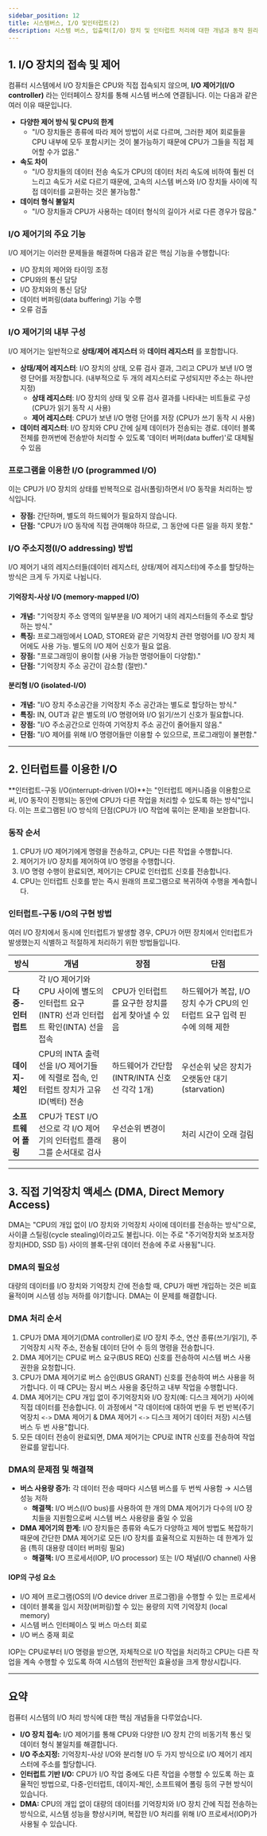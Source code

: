 ```yaml
---
sidebar_position: 12
title: 시스템버스, I/O 및인터럽트(2)
description: 시스템 버스, 입출력(I/O) 장치 및 인터럽트 처리에 대한 개념과 동작 원리를 설명합니다.
---
```


## 1. I/O 장치의 접속 및 제어

컴퓨터 시스템에서 I/O 장치들은 CPU와 직접 접속되지 않으며, **I/O 제어기(I/O controller)** 라는 인터페이스 장치를 통해 시스템 버스에 연결됩니다. 이는 다음과 같은 여러 이유 때문입니다.

- **다양한 제어 방식 및 CPU의 한계**
  - "I/O 장치들은 종류에 따라 제어 방법이 서로 다르며, 그러한 제어 회로들을 CPU 내부에 모두 포함시키는 것이 불가능하기 때문에 CPU가 그들을 직접 제어할 수가 없음."
- **속도 차이**
  - "I/O 장치들의 데이터 전송 속도가 CPU의 데이터 처리 속도에 비하여 훨씬 더 느리고 속도가 서로 다르기 때문에, 고속의 시스템 버스와 I/O 장치들 사이에 직접 데이터를 교환하는 것은 불가능함."
- **데이터 형식 불일치**
  - "I/O 장치들과 CPU가 사용하는 데이터 형식의 길이가 서로 다른 경우가 많음."

### I/O 제어기의 주요 기능

I/O 제어기는 이러한 문제들을 해결하며 다음과 같은 핵심 기능을 수행합니다:

- I/O 장치의 제어와 타이밍 조정
- CPU와의 통신 담당
- I/O 장치와의 통신 담당
- 데이터 버퍼링(data buffering) 기능 수행
- 오류 검출

### I/O 제어기의 내부 구성

I/O 제어기는 일반적으로 **상태/제어 레지스터** 와 **데이터 레지스터** 를 포함합니다.

- **상태/제어 레지스터**: I/O 장치의 상태, 오류 검사 결과, 그리고 CPU가 보낸 I/O 명령 단어를 저장합니다. (내부적으로 두 개의 레지스터로 구성되지만 주소는 하나만 지정)
  - **상태 레지스터**: I/O 장치의 상태 및 오류 검사 결과를 나타내는 비트들로 구성 (CPU가 읽기 동작 시 사용)
  - **제어 레지스터**: CPU가 보낸 I/O 명령 단어를 저장 (CPU가 쓰기 동작 시 사용)
- **데이터 레지스터**: I/O 장치와 CPU 간에 실제 데이터가 전송되는 경로. 데이터 블록 전체를 한꺼번에 전송받아 처리할 수 있도록 '데이터 버퍼(data buffer)'로 대체될 수 있음

### 프로그램을 이용한 I/O (programmed I/O)

이는 CPU가 I/O 장치의 상태를 반복적으로 검사(폴링)하면서 I/O 동작을 처리하는 방식입니다.

- **장점:** 간단하며, 별도의 하드웨어가 필요하지 않습니다.
- **단점:** "CPU가 I/O 동작에 직접 관여해야 하므로, 그 동안에 다른 일을 하지 못함."

### I/O 주소지정(I/O addressing) 방법

I/O 제어기 내의 레지스터들(데이터 레지스터, 상태/제어 레지스터)에 주소를 할당하는 방식은 크게 두 가지로 나뉩니다.

#### 기억장치-사상 I/O (memory-mapped I/O)

- **개념:** "기억장치 주소 영역의 일부분을 I/O 제어기 내의 레지스터들의 주소로 할당하는 방식."
- **특징:** 프로그래밍에서 LOAD, STORE와 같은 기억장치 관련 명령어를 I/O 장치 제어에도 사용 가능. 별도의 I/O 제어 신호가 필요 없음.
- **장점:** "프로그래밍이 용이함 (사용 가능한 명령어들이 다양함)."
- **단점:** "기억장치 주소 공간이 감소함 (절반)."

#### 분리형 I/O (isolated-I/O)

- **개념:** "I/O 장치 주소공간을 기억장치 주소 공간과는 별도로 할당하는 방식."
- **특징:** IN, OUT과 같은 별도의 I/O 명령어와 I/O 읽기/쓰기 신호가 필요합니다.
- **장점:** "I/O 주소공간으로 인하여 기억장치 주소 공간이 줄어들지 않음."
- **단점:** "I/O 제어를 위해 I/O 명령어들만 이용할 수 있으므로, 프로그래밍이 불편함."

---

## 2. 인터럽트를 이용한 I/O

**인터럽트-구동 I/O(interrupt-driven I/O)**는 "인터럽트 메커니즘을 이용함으로써, I/O 동작이 진행되는 동안에 CPU가 다른 작업을 처리할 수 있도록 하는 방식"입니다. 이는 프로그램된 I/O 방식의 단점(CPU가 I/O 작업에 묶이는 문제)을 보완합니다.

### 동작 순서

1. CPU가 I/O 제어기에게 명령을 전송하고, CPU는 다른 작업을 수행합니다.
2. 제어기가 I/O 장치를 제어하여 I/O 명령을 수행합니다.
3. I/O 명령 수행이 완료되면, 제어기는 CPU로 인터럽트 신호를 전송합니다.
4. CPU는 인터럽트 신호를 받는 즉시 원래의 프로그램으로 복귀하여 수행을 계속합니다.

### 인터럽트-구동 I/O의 구현 방법

여러 I/O 장치에서 동시에 인터럽트가 발생할 경우, CPU가 어떤 장치에서 인터럽트가 발생했는지 식별하고 적절하게 처리하기 위한 방법들입니다.

| 방식                | 개념                                                                                     | 장점                                               | 단점                                                                      |
| ------------------- | ---------------------------------------------------------------------------------------- | -------------------------------------------------- | ------------------------------------------------------------------------- |
| **다중-인터럽트**   | 각 I/O 제어기와 CPU 사이에 별도의 인터럽트 요구(INTR) 선과 인터럽트 확인(INTA) 선을 접속 | CPU가 인터럽트를 요구한 장치를 쉽게 찾아낼 수 있음 | 하드웨어가 복잡, I/O 장치 수가 CPU의 인터럽트 요구 입력 핀 수에 의해 제한 |
| **데이지-체인**     | CPU의 INTA 출력 선을 I/O 제어기들에 직렬로 접속, 인터럽트 장치가 고유 ID(벡터) 전송      | 하드웨어가 간단함 (INTR/INTA 신호선 각각 1개)      | 우선순위 낮은 장치가 오랫동안 대기(starvation)                            |
| **소프트웨어 폴링** | CPU가 TEST I/O 선으로 각 I/O 제어기의 인터럽트 플래그를 순서대로 검사                    | 우선순위 변경이 용이                               | 처리 시간이 오래 걸림                                                     |

---

## 3. 직접 기억장치 액세스 (DMA, Direct Memory Access)

DMA는 "CPU의 개입 없이 I/O 장치와 기억장치 사이에 데이터를 전송하는 방식"으로, 사이클 스틸링(cycle stealing)이라고도 불립니다. 이는 주로 "주기억장치와 보조저장장치(HDD, SSD 등) 사이의 블록-단위 데이터 전송에 주로 사용됨"니다.

### DMA의 필요성

대량의 데이터를 I/O 장치와 기억장치 간에 전송할 때, CPU가 매번 개입하는 것은 비효율적이며 시스템 성능 저하를 야기합니다. DMA는 이 문제를 해결합니다.

### DMA 처리 순서

1. CPU가 DMA 제어기(DMA controller)로 I/O 장치 주소, 연산 종류(쓰기/읽기), 주기억장치 시작 주소, 전송될 데이터 단어 수 등의 명령을 전송합니다.
2. DMA 제어기는 CPU로 버스 요구(BUS REQ) 신호를 전송하여 시스템 버스 사용 권한을 요청합니다.
3. CPU가 DMA 제어기로 버스 승인(BUS GRANT) 신호를 전송하여 버스 사용을 허가합니다. 이 때 CPU는 잠시 버스 사용을 중단하고 내부 작업을 수행합니다.
4. DMA 제어기는 CPU 개입 없이 주기억장치와 I/O 장치(예: 디스크 제어기) 사이에 직접 데이터를 전송합니다.
   이 과정에서 "각 데이터에 대하여 번을 두 번 반복(주기억장치 `<->` DMA 제어기 & DMA 제어기 `<->` 디스크 제어기 데이터 저장) 시스템 버스 두 번 사용"합니다.
5. 모든 데이터 전송이 완료되면, DMA 제어기는 CPU로 INTR 신호를 전송하여 작업 완료를 알립니다.

### DMA의 문제점 및 해결책

- **버스 사용량 증가:** 각 데이터 전송 때마다 시스템 버스를 두 번씩 사용함 → 시스템 성능 저하
  - **해결책:** I/O 버스(I/O bus)를 사용하여 한 개의 DMA 제어기가 다수의 I/O 장치들을 지원함으로써 시스템 버스 사용량을 줄일 수 있음
- **DMA 제어기의 한계:** I/O 장치들은 종류와 속도가 다양하고 제어 방법도 복잡하기 때문에 간단한 DMA 제어기로 모든 I/O 장치를 효율적으로 지원하는 데 한계가 있음 (특히 대용량 데이터 버퍼링 필요)
  - **해결책:** I/O 프로세서(IOP, I/O processor) 또는 I/O 채널(I/O channel) 사용

#### IOP의 구성 요소

- I/O 제어 프로그램(OS의 I/O device driver 프로그램)을 수행할 수 있는 프로세서
- 데이터 블록을 임시 저장(버퍼링)할 수 있는 용량의 지역 기억장치 (local memory)
- 시스템 버스 인터페이스 및 버스 마스터 회로
- I/O 버스 중재 회로

IOP는 CPU로부터 I/O 명령을 받으면, 자체적으로 I/O 작업을 처리하고 CPU는 다른 작업을 계속 수행할 수 있도록 하여 시스템의 전반적인 효율성을 크게 향상시킵니다.

---

## 요약

컴퓨터 시스템의 I/O 처리 방식에 대한 핵심 개념들을 다루었습니다.

- **I/O 장치 접속:** I/O 제어기를 통해 CPU와 다양한 I/O 장치 간의 비동기적 통신 및 데이터 형식 불일치를 해결합니다.
- **I/O 주소지정:** 기억장치-사상 I/O와 분리형 I/O 두 가지 방식으로 I/O 제어기 레지스터에 주소를 할당합니다.
- **인터럽트 기반 I/O:** CPU가 I/O 작업 중에도 다른 작업을 수행할 수 있도록 하는 효율적인 방법으로, 다중-인터럽트, 데이지-체인, 소프트웨어 폴링 등의 구현 방식이 있습니다.
- **DMA:** CPU의 개입 없이 대량의 데이터를 기억장치와 I/O 장치 간에 직접 전송하는 방식으로, 시스템 성능을 향상시키며, 복잡한 I/O 처리를 위해 I/O 프로세서(IOP)가 사용될 수 있습니다.
